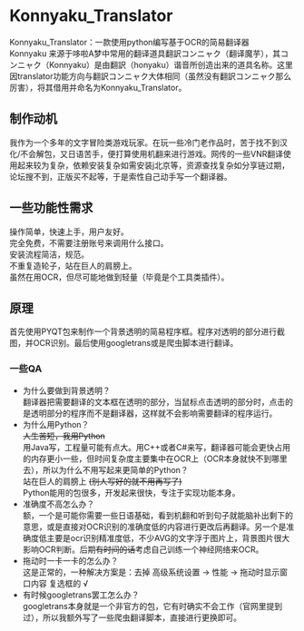 # Konnyaku_Translator
Konnyaku_Translator：一款使用python编写基于OCR的简易翻译器  
Konnyaku 来源于哆啦A梦中常用的翻译道具翻訳コンニャク（翻译魔芋），其コンニャク（Konnyaku）是由翻訳（honyaku）谐音所创造出来的道具名称。这里因translator功能方向与翻訳コンニャク大体相同（虽然没有翻訳コンニャク那么厉害），将其借用并命名为Konnyaku_Translator。
## 制作动机
我作为一个多年的文字冒险类游戏玩家。在玩一些冷门老作品时，苦于找不到汉化/不会解包，又日语苦手，便打算使用机翻来进行游戏。网传的一些VNR翻译使用起来较为复杂，依赖安装复杂如需安装j北京等，资源查找复杂如分享链过期，论坛搜不到，正版买不起等，于是索性自己动手写一个翻译器。  
## 一些功能性需求
操作简单，快速上手，用户友好。  
完全免费，不需要注册账号来调用什么接口。  
安装流程简洁，规范。  
不重复造轮子，站在巨人的肩膀上。  
虽然在用OCR，但尽可能地做到轻量（毕竟是个工具类插件）。
## 原理
首先使用PYQT包来制作一个背景透明的简易程序框。程序对透明的部分进行截图，并OCR识别。最后使用googletrans或是爬虫脚本进行翻译。  
### 一些QA
* 为什么要做到背景透明？  
翻译器把需要翻译的文本框在透明的部分，当鼠标点击透明的部分时，点击的是透明部分的程序而不是翻译器，这样就不会影响需要翻译的程序运行。  
* 为什么用Python？  
~~人生苦短，我用Python~~  
用Java写，工程量可能有点大。用C++或者C#来写，翻译器可能会更快占用的内存更小一些，但时间复杂度主要集中在OCR上（OCR本身就快不到哪里去），所以为什么不用写起来更简单的Python？  
站在巨人的肩膀上 ~~(别人写好的就不用再写了)~~  
Python能用的包很多，开发起来很快，专注于实现功能本身。
* 准确度不高怎么办？  
额，一个是可能你需要一些日语基础，看到机翻和听到句子就能脑补出剩下的意思，或是直接对OCR识别的准确度低的内容进行更改后再翻译。另一个是准确度低主要是ocr识别精准度低，不少AVG的文字浮于图片上，背景图片很大影响OCR判断。后期~~有时间的话~~考虑自己训练一个神经网络来OCR。
* 拖动时一卡一卡的怎么办？  
这是正常的，一种解决方案是：去掉 高级系统设置 -> 性能 -> 拖动时显示窗口内容 复选框的 √ 
* 有时候googletrans罢工怎么办？  
googletrans本身就是一个非官方的包，它有时确实不会工作（官网里提到过），所以我额外写了一些爬虫翻译脚本，直接进行更换即可。
